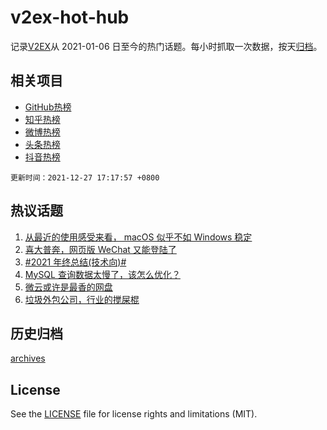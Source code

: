 # v2ex-hot-hub

 记录[V2EX](https://www.v2ex.com/)从 2021-01-06 日至今的热门话题。每小时抓取一次数据，按天[归档](archives)。
 
 ## 相关项目

- [GitHub热榜](https://github.com/lonnyzhang423/github-hot-hub)
- [知乎热榜](https://github.com/lonnyzhang423/zhihu-hot-hub)
- [微博热榜](https://github.com/lonnyzhang423/weibo-hot-hub)
- [头条热榜](https://github.com/lonnyzhang423/toutiao-hot-hub)
- [抖音热榜](https://github.com/lonnyzhang423/douyin-hot-hub)


 `更新时间：2021-12-27 17:17:57 +0800`

## 热议话题

1. [从最近的使用感受来看， macOS 似乎不如 Windows 稳定](https://www.v2ex.com/t/824535)
1. [喜大普奔，网页版 WeChat 又能登陆了](https://www.v2ex.com/t/824561)
1. [#2021 年终总结(技术向)#](https://www.v2ex.com/t/824577)
1. [MySQL 查询数据太慢了，该怎么优化？](https://www.v2ex.com/t/824655)
1. [微云或许是最香的网盘](https://www.v2ex.com/t/824517)
1. [垃圾外包公司，行业的搅屎棍](https://www.v2ex.com/t/824654)

## 历史归档

[archives](archives)

## License

See the [LICENSE](LICENSE) file for license rights and limitations (MIT).
